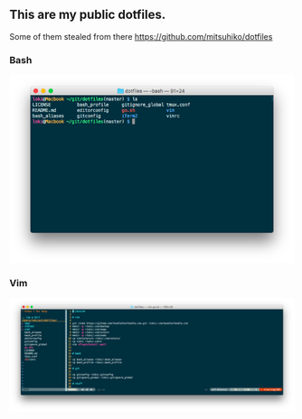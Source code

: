 ## This are my public dotfiles.

Some of them stealed from there https://github.com/mitsuhiko/dotfiles


### Bash

![img](https://raw.githubusercontent.com/gunlinux/dotfiles/master/img/bash.png)


### Vim

![img](https://raw.githubusercontent.com/gunlinux/dotfiles/master/img/vim.png)

